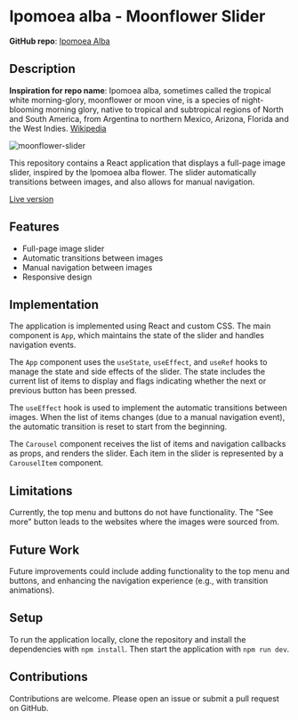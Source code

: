 # Ipomoea alba - Moonflower Slider

**GitHub repo**: [Ipomoea Alba](https://github.com/Anomander-R/ipomoea-alba)

## Description

**Inspiration for repo name**: Ipomoea alba, sometimes called the tropical white morning-glory, moonflower or moon vine, is a species of night-blooming morning glory, native to tropical and subtropical regions of North and South America, from Argentina to northern Mexico, Arizona, Florida and the West Indies. [Wikipedia](https://en.wikipedia.org/wiki/Ipomoea_alba)

![moonflower-slider](https://github.com/Anomander-R/ipomoea-alba/assets/90348779/c41bdcf9-b5da-462a-9a18-cb5198bb6da4)

This repository contains a React application that displays a full-page image slider, inspired by the Ipomoea alba flower. The slider automatically transitions between images, and also allows for manual navigation.

[Live version](https://65b2aae1fa4b591a0501ccb8--roaring-salmiakki-3fa3df.netlify.app/)

## Features

- Full-page image slider
- Automatic transitions between images
- Manual navigation between images
- Responsive design

## Implementation

The application is implemented using React and custom CSS. The main component is `App`, which maintains the state of the slider and handles navigation events.

The `App` component uses the `useState`, `useEffect`, and `useRef` hooks to manage the state and side effects of the slider. The state includes the current list of items to display and flags indicating whether the next or previous button has been pressed.

The `useEffect` hook is used to implement the automatic transitions between images. When the list of items changes (due to a manual navigation event), the automatic transition is reset to start from the beginning.

The `Carousel` component receives the list of items and navigation callbacks as props, and renders the slider. Each item in the slider is represented by a `CarouselItem` component.

## Limitations

Currently, the top menu and buttons do not have functionality. The "See more" button leads to the websites where the images were sourced from.

## Future Work

Future improvements could include adding functionality to the top menu and buttons, and enhancing the navigation experience (e.g., with transition animations).

## Setup

To run the application locally, clone the repository and install the dependencies with `npm install`. Then start the application with `npm run dev`.

## Contributions

Contributions are welcome. Please open an issue or submit a pull request on GitHub.
